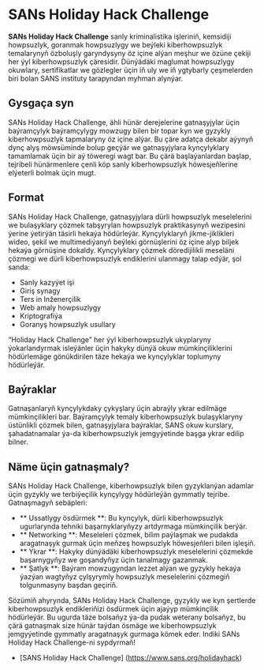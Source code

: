 # SANs Holiday Hack Challenge

**SANs Holiday Hack Challenge** sanly kriminalistika işleriniň, kemsidiji howpsuzlyk, goranmak howpsuzlygy we beýleki kiberhowpsuzlyk temalarynyň özboluşly garyndysyny öz içine alýan meşhur we özüne çekiji her ýyl kiberhowpsuzlyk çäresidir. Dünýädäki maglumat howpsuzlygy okuwlary, sertifikatlar we gözlegler üçin iň uly we iň ygtybarly çeşmelerden biri bolan SANS instituty tarapyndan myhman alynýar.

## Gysgaça syn

SANs Holiday Hack Challenge, ähli hünär derejelerine gatnaşyjylar üçin baýramçylyk baýramçylygy mowzugy bilen bir topar kyn we gyzykly kiberhowpsuzlyk tapmalaryny öz içine alýar. Bu çäre adatça dekabr aýynyň dynç alyş möwsüminde bolup geçýär we gatnaşyjylara kynçylyklary tamamlamak üçin bir aý töweregi wagt bar. Bu çärä başlaýanlardan başlap, tejribeli hünärmenlere çenli köp sanly kiberhowpsuzlyk höwesjeňlerine elýeterli bolmak üçin mugt.

## Format

SANs Holiday Hack Challenge, gatnaşyjylara dürli howpsuzlyk meselelerini we bulaşyklary çözmek tabşyrylan howpsuzlyk praktikasynyň wezipesini ýerine ýetirýän täsirli hekaýa hödürleýär. Kynçylyklaryň jikme-jiklikleri wideo, şekil we multimediýanyň beýleki görnüşlerini öz içine alyp biljek hekaýa görnüşine dokaldy. Kynçylyklary çözmek döredijilikli meseläni çözmegi we dürli kiberhowpsuzlyk endiklerini ulanmagy talap edýär, şol sanda:

- Sanly kazyýet işi
- Giriş synagy
- Ters in Inženerçilik
- Web amaly howpsuzlygy
- Kriptografiýa
- Goranyş howpsuzlyk usullary

“Holiday Hack Challenge” her ýyl kiberhowpsuzlyk ukyplaryny ýokarlandyrmak isleýänler üçin hakyky dünýä okuw mümkinçiliklerini hödürlemäge gönükdirilen täze hekaýa we kynçylyklar toplumyny hödürleýär.

## Baýraklar

Gatnaşanlaryň kynçylykdaky çykyşlary üçin abraýly ykrar edilmäge mümkinçilikleri bar. Baýramçylyk temaly kiberhowpsuzlyk bulaşyklaryny üstünlikli çözmek bilen, gatnaşyjylara baýraklar, SANS okuw kurslary, şahadatnamalar ýa-da kiberhowpsuzlyk jemgyýetinde başga ykrar edilip bilner.

## Näme üçin gatnaşmaly?

SANs Holiday Hack Challenge, kiberhowpsuzlyk bilen gyzyklanýan adamlar üçin gyzykly we terbiýeçilik kynçylygy hödürleýän gymmatly tejribe. Gatnaşmagyň sebäpleri:

- ** Ussatlygy ösdürmek **: Bu kynçylyk, dürli kiberhowpsuzlyk ugurlarynda tehniki başarnyklaryňyzy artdyrmaga mümkinçilik berýär.
- ** Networking **: Meseleleri çözmek, bilim paýlaşmak we pudakda aragatnaşyk gurmak üçin meňzeş howpsuzlyk höwesjeňleri bilen işleşiň.
- ** Ykrar **: Hakyky dünýädäki kiberhowpsuzlyk meselelerini çözmekde başarnygyňyz we goşandyňyz üçin tanalmagy gazanmak.
- ** Şatlyk **: Baýram mowzugyndan lezzet alýan we gyzykly hekaýa ýazýan wagtyňyz çylşyrymly howpsuzlyk meselelerini çözmegiň tolgunmasyny başdan geçiriň.

Sözümiň ahyrynda, SANs Holiday Hack Challenge, gyzykly we kyn şertlerde kiberhowpsuzlyk endikleriňizi ösdürmek üçin ajaýyp mümkinçilik hödürleýär. Bu ugurda täze bolsaňyz ýa-da pudak weterany bolsaňyz, bu çärä gatnaşmak size hünär taýdan ösmäge we kiberhowpsuzlyk jemgyýetinde gymmatly aragatnaşyk gurmaga kömek eder. Indiki SANs Holiday Hack Challenge-ni sypdyrmaň!

- [SANS Holiday Hack Challenge] (https://www.sans.org/holidayhack)